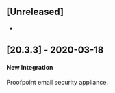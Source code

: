 ## [Unreleased]
-

## [20.3.3] - 2020-03-18
#### New Integration
Proofpoint email security appliance.

